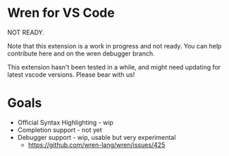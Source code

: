 # Wren for VS Code

NOT READY.

Note that this extension is a work in progress and not ready.
You can help contribute here and on the wren debugger branch.

This extension hasn't been tested in a while, and might need updating 
for latest vscode versions. Please bear with us!

# Goals
- Official Syntax Highlighting - wip
- Completion support - not yet
- Debugger support - wip, usable but very experimental 
  - https://github.com/wren-lang/wren/issues/425
